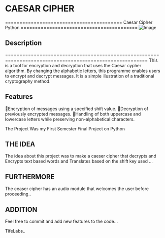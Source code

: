 
# CAESAR CIPHER
========================================= Caesar Cipher Python =========================================
![Image](./Screenshot%20from%202024-02-18%2008-39-05.png)
## Description
========================================================================================================
This is a tool for encryption and decryption that uses the Caesar cypher algorithm.
By changing the alphabetic letters, this programme enables users to encrypt and decrypt messages.
It is a simple illustration of a traditional cryptography method.

## Features
🚀Encryption of messages using a specified shift value.
🚀Decryption of previously encrypted messages.
🚀Handling of both uppercase and lowercase letters while preserving non-alphabetical characters.

The Project Was my First Semester Final Project on Python

## THE IDEA 
The idea about this project was to make a caeser cipher that decrypts and Encrypts text based words and Translates based on the shift key used ...

## FURTHERMORE 
The ceaser cipher has an audio module that welcomes the user before proceeding..

## ADDITION 
Feel free to commit and add new features to the code...

TifeLabs..
